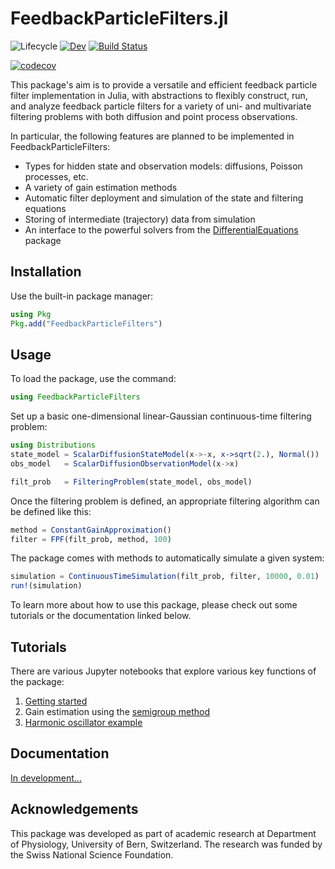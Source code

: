 # FeedbackParticleFilters.jl
![Lifecycle](https://img.shields.io/badge/lifecycle-maturing-blue.svg)<!--
![Lifecycle](https://img.shields.io/badge/lifecycle-experimental-orange.svg)
![Lifecycle](https://img.shields.io/badge/lifecycle-stable-green.svg)
![Lifecycle](https://img.shields.io/badge/lifecycle-retired-orange.svg)
![Lifecycle](https://img.shields.io/badge/lifecycle-archived-red.svg)
![Lifecycle](https://img.shields.io/badge/lifecycle-dormant-blue.svg) -->
[![Dev](https://img.shields.io/badge/docs-dev-blue.svg)](http://simsurace.github.io/FeedbackParticleFilters.jl/dev)
[![Build Status](https://travis-ci.org/simsurace/FeedbackParticleFilters.jl.svg?branch=master)](https://travis-ci.org/simsurace/FeedbackParticleFilters.jl)
<!--[![Project Status: Active – The project has reached a stable, usable state and is being actively developed.](https://www.repostatus.org/badges/latest/active.svg)](https://www.repostatus.org/#active)-->
[![codecov](https://codecov.io/gh/simsurace/FeedbackParticleFilters.jl/branch/master/graph/badge.svg)](https://codecov.io/gh/simsurace/FeedbackParticleFilters.jl)



This package's aim is to provide a versatile and efficient feedback particle filter implementation in Julia, with abstractions to flexibly construct, run, and analyze feedback particle filters for a variety of uni- and multivariate filtering problems with both diffusion and point process observations.

In particular, the following features are planned to be implemented in FeedbackParticleFilters:
* Types for hidden state and observation models: diffusions, Poisson processes, etc.
* A variety of gain estimation methods
* Automatic filter deployment and simulation of the state and filtering equations
* Storing of intermediate (trajectory) data from simulation
* An interface to the powerful solvers from the [DifferentialEquations](https://github.com/JuliaDiffEq/DifferentialEquations.jl) package 

## Installation

Use the built-in package manager:

```julia
using Pkg
Pkg.add("FeedbackParticleFilters")
```

## Usage

To load the package, use the command:
```julia
using FeedbackParticleFilters
```
Set up a basic one-dimensional linear-Gaussian continuous-time filtering problem:
```julia
using Distributions
state_model = ScalarDiffusionStateModel(x->-x, x->sqrt(2.), Normal())
obs_model   = ScalarDiffusionObservationModel(x->x)

filt_prob   = FilteringProblem(state_model, obs_model)
```
Once the filtering problem is defined, an appropriate filtering algorithm can be defined like this:
```julia
method = ConstantGainApproximation()
filter = FPF(filt_prob, method, 100)
```
The package comes with methods to automatically simulate a given system:
```julia
simulation = ContinuousTimeSimulation(filt_prob, filter, 10000, 0.01)
run!(simulation)
```
To learn more about how to use this package, please check out some tutorials or the documentation linked below.

## Tutorials

There are various Jupyter notebooks that explore various key functions of the package:
1. [Getting started](https://nbviewer.jupyter.org/github/simsurace/FeedbackParticleFilters.jl/blob/master/notebooks/Getting_started.ipynb)
2. Gain estimation using the [semigroup method](https://nbviewer.jupyter.org/github/simsurace/FeedbackParticleFilters.jl/blob/master/notebooks/Gain_semigroup.ipynb)
3. [Harmonic oscillator example](https://nbviewer.jupyter.org/github/simsurace/FeedbackParticleFilters.jl/blob/master/notebooks/Harmonic_oscillator.ipynb)

## Documentation

[In development...](https://simsurace.github.io/FeedbackParticleFilters.jl/dev)

## Acknowledgements

This package was developed as part of academic research at Department of Physiology, University of Bern, Switzerland.
The research was funded by the Swiss National Science Foundation.